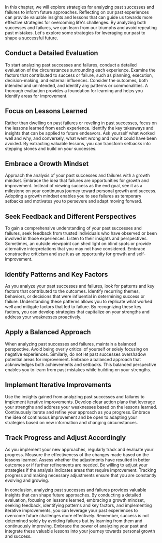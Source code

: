 
In this chapter, we will explore strategies for analyzing past successes and failures to inform future approaches. Reflecting on our past experiences can provide valuable insights and lessons that can guide us towards more effective strategies for overcoming life's challenges. By analyzing both successes and failures, we can learn from our triumphs and avoid repeating past mistakes. Let's explore some strategies for leveraging our past to shape a successful future.

**Conduct a Detailed Evaluation**
---------------------------------

To start analyzing past successes and failures, conduct a detailed evaluation of the circumstances surrounding each experience. Examine the factors that contributed to success or failure, such as planning, execution, decision-making, and external influences. Consider the outcomes, both intended and unintended, and identify any patterns or commonalities. A thorough evaluation provides a foundation for learning and helps you identify areas for improvement.

**Focus on Lessons Learned**
----------------------------

Rather than dwelling on past failures or reveling in past successes, focus on the lessons learned from each experience. Identify the key takeaways and insights that can be applied to future endeavors. Ask yourself what worked well and why, and conversely, what went wrong and how it could have been avoided. By extracting valuable lessons, you can transform setbacks into stepping stones and build on your successes.

**Embrace a Growth Mindset**
----------------------------

Approach the analysis of your past successes and failures with a growth mindset. Embrace the idea that failures are opportunities for growth and improvement. Instead of viewing success as the end goal, see it as a milestone on your continuous journey toward personal growth and success. Adopting a growth mindset enables you to see failures as temporary setbacks and motivates you to persevere and adapt moving forward.

**Seek Feedback and Different Perspectives**
--------------------------------------------

To gain a comprehensive understanding of your past successes and failures, seek feedback from trusted individuals who have observed or been involved in those experiences. Listen to their insights and perspectives. Sometimes, an outside viewpoint can shed light on blind spots or provide alternative interpretations that you may not have considered. Embrace constructive criticism and use it as an opportunity for growth and self-improvement.

**Identify Patterns and Key Factors**
-------------------------------------

As you analyze your past successes and failures, look for patterns and key factors that contributed to the outcomes. Identify recurring themes, behaviors, or decisions that were influential in determining success or failure. Understanding these patterns allows you to replicate what worked well and mitigate factors that led to failure. By recognizing these key factors, you can develop strategies that capitalize on your strengths and address your weaknesses proactively.

**Apply a Balanced Approach**
-----------------------------

When analyzing past successes and failures, maintain a balanced perspective. Avoid being overly critical of yourself or solely focusing on negative experiences. Similarly, do not let past successes overshadow potential areas for improvement. Embrace a balanced approach that acknowledges both achievements and setbacks. This balanced perspective enables you to learn from past mistakes while building on your strengths.

**Implement Iterative Improvements**
------------------------------------

Use the insights gained from analyzing past successes and failures to implement iterative improvements. Develop clear action plans that leverage your strengths and address your weaknesses based on the lessons learned. Continuously iterate and refine your approach as you progress. Embrace the idea of continuous improvement and be open to adapting your strategies based on new information and changing circumstances.

**Track Progress and Adjust Accordingly**
-----------------------------------------

As you implement your new approaches, regularly track and evaluate your progress. Measure the effectiveness of the changes made based on the lessons learned. Assess whether the adjustments have resulted in better outcomes or if further refinements are needed. Be willing to adjust your strategies if the analysis indicates areas that require improvement. Tracking progress and making necessary adjustments ensure that you are constantly evolving and growing.

In conclusion, analyzing past successes and failures provides valuable insights that can shape future approaches. By conducting a detailed evaluation, focusing on lessons learned, embracing a growth mindset, seeking feedback, identifying patterns and key factors, and implementing iterative improvements, you can leverage your past experiences to overcome future challenges more effectively. Remember, success is not determined solely by avoiding failures but by learning from them and continuously improving. Embrace the power of analyzing your past and integrate these valuable lessons into your journey towards personal growth and success.
